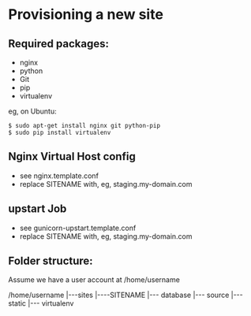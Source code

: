 Provisioning a new site
=======================

## Required packages:

* nginx
* python
* Git
* pip
* virtualenv

eg, on Ubuntu:

    $ sudo apt-get install nginx git python-pip
    $ sudo pip install virtualenv

## Nginx Virtual Host config

* see nginx.template.conf
* replace SITENAME with, eg, staging.my-domain.com

## upstart Job

* see gunicorn-upstart.template.conf
* replace SITENAME with, eg, staging.my-domain.com

## Folder structure:
Assume we have a user account at /home/username

/home/username
|---sites
    |----SITENAME
         |--- database
         |--- source
         |--- static
         |--- virtualenv
